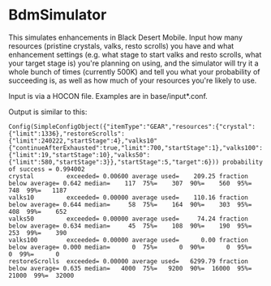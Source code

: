 # BdmSimulator
This simulates enhancements in Black Desert Mobile.  Input how many resources (pristine crystals, valks, resto scrolls) you have and what enhancement settings
(e.g. what stage to start valks and resto scrolls, what your target stage is) you're planning on using, and the simulator will try it a whole bunch of times
(currently 500K) and tell you what your probability of succeeding is, as well as how much of your resources you're likely to use.

Input is via a HOCON file.  Examples are in base/input*.conf.

Output is similar to this:

    Config(SimpleConfigObject({"itemType":"GEAR","resources":{"crystal":{"limit":1336},"restoreScrolls":{"limit":240222,"startStage":4},"valks10"{"continueAfterExhausted":true,"limit":700,"startStage":1},"valks100":{"limit":19,"startStage":10},"valks50":{"limit":580,"startStage":3}},"startStage":5,"target":6})) probability of success = 0.994002
    crystal         exceeded= 0.00600 average used=    209.25 fraction below average= 0.642 median=    117  75%=    307  90%=    560  95%=    748  99%=   1187 
    valks10         exceeded= 0.00000 average used=    110.16 fraction below average= 0.644 median=     58  75%=    164  90%=    303  95%=    408  99%=    652 
    valks50         exceeded= 0.00000 average used=     74.24 fraction below average= 0.634 median=     45  75%=    108  90%=    190  95%=    253  99%=    390 
    valks100        exceeded= 0.00000 average used=      0.00 fraction below average= 0.000 median=      0  75%=      0  90%=      0  95%=      0  99%=      0 
    restoreScrolls  exceeded= 0.00000 average used=   6299.79 fraction below average= 0.635 median=   4000  75%=   9200  90%=  16000  95%=  21000  99%=  32000 
